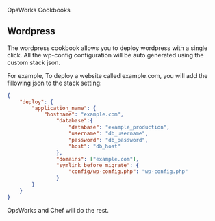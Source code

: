 OpsWorks Cookbooks

## Wordpress

The wordpress cookbook allows you to deploy wordpress with a single click. All the wp-config configuration will be auto generated using the custom stack json. 

For example, To deploy a website called example.com, you will add the fillowing json to the stack setting:

```json
{
    "deploy": {
        "application_name": {
            "hostname": "example.com",
                "database":{
                    "database": "example_production",
                    "username": "db_username",
                    "password": "db_password",
                    "host": "db_host"
                },
                "domains": ["example.com"],
                "symlink_before_migrate": {
                    "config/wp-config.php": "wp-config.php"
                }
        }
    }
}
```

OpsWorks and Chef will do the rest.
